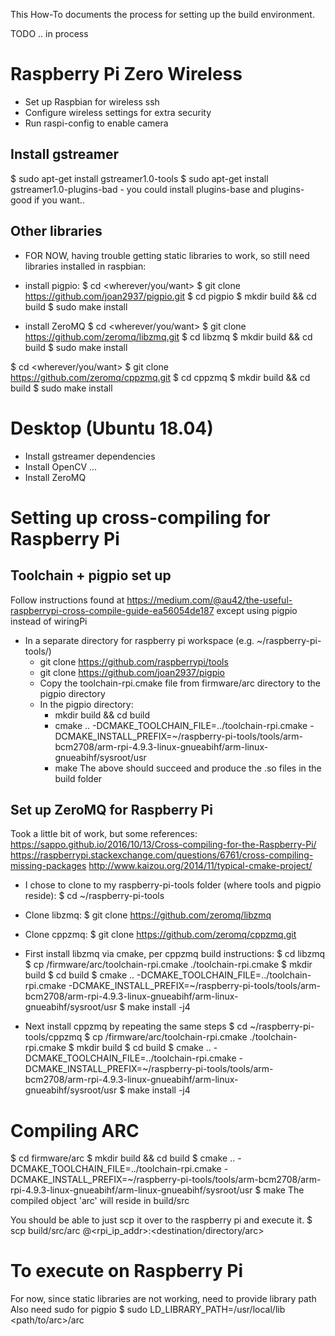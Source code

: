 This How-To documents the process for setting up the build environment.

TODO .. in process

Raspberry Pi Zero Wireless
==========================
- Set up Raspbian for wireless ssh
- Configure wireless settings for extra security
- Run raspi-config to enable camera

Install gstreamer
-----------------
$ sudo apt-get install gstreamer1.0-tools
$ sudo apt-get install gstreamer1.0-plugins-bad
    - you could install plugins-base and plugins-good if you want..

Other libraries
---------------
- FOR NOW, having trouble getting static libraries to work, so still need libraries installed in raspbian:
- install pigpio:
$ cd <wherever/you/want>
$ git clone https://github.com/joan2937/pigpio.git
$ cd pigpio
$ mkdir build && cd build
$ sudo make install

- install ZeroMQ
$ cd <wherever/you/want>
$ git clone https://github.com/zeromq/libzmq.git
$ cd libzmq
$ mkdir build && cd build
$ sudo make install

$ cd <wherever/you/want>
$ git clone https://github.com/zeromq/cppzmq.git
$ cd cppzmq
$ mkdir build && cd build
$ sudo make install


Desktop (Ubuntu 18.04)
======================
- Install gstreamer dependencies
- Install OpenCV ...
- Install ZeroMQ

Setting up cross-compiling for Raspberry Pi
===========================================
Toolchain + pigpio set up
-------------------------
Follow instructions found at https://medium.com/@au42/the-useful-raspberrypi-cross-compile-guide-ea56054de187
except using pigpio instead of wiringPi
- In a separate directory for raspberry pi workspace (e.g. ~/raspberry-pi-tools/)
    - git clone https://github.com/raspberrypi/tools
    - git clone https://github.com/joan2937/pigpio
    - Copy the toolchain-rpi.cmake file from firmware/arc directory to the pigpio directory
    - In the pigpio directory:
        - mkdir build && cd build
        - cmake .. -DCMAKE_TOOLCHAIN_FILE=../toolchain-rpi.cmake -DCMAKE_INSTALL_PREFIX=~/raspberry-pi-tools/tools/arm-bcm2708/arm-rpi-4.9.3-linux-gnueabihf/arm-linux-gnueabihf/sysroot/usr
        - make
        The above should succeed and produce the .so files in the build folder

Set up ZeroMQ for Raspberry Pi
------------------------------
Took a little bit of work, but some references: 
https://sappo.github.io/2016/10/13/Cross-compiling-for-the-Raspberry-Pi/
https://raspberrypi.stackexchange.com/questions/6761/cross-compiling-missing-packages
http://www.kaizou.org/2014/11/typical-cmake-project/

- I chose to clone to my raspberry-pi-tools folder (where tools and pigpio reside): 
    $ cd ~/raspberry-pi-tools
- Clone libzmq: 
    $ git clone https://github.com/zeromq/libzmq
- Clone cppzmq: 
    $ git clone https://github.com/zeromq/cppzmq.git

- First install libzmq via cmake, per cppzmq build instructions:
    $ cd libzmq
    $ cp <path-to-this-repo>/firmware/arc/toolchain-rpi.cmake ./toolchain-rpi.cmake
    $ mkdir build
    $ cd build
    $ cmake .. -DCMAKE_TOOLCHAIN_FILE=../toolchain-rpi.cmake -DCMAKE_INSTALL_PREFIX=~/raspberry-pi-tools/tools/arm-bcm2708/arm-rpi-4.9.3-linux-gnueabihf/arm-linux-gnueabihf/sysroot/usr
    $ make install -j4

- Next install cppzmq by repeating the same steps
    $ cd ~/raspberry-pi-tools/cppzmq
    $ cp <path-to-this-repo>/firmware/arc/toolchain-rpi.cmake ./toolchain-rpi.cmake
    $ mkdir build
    $ cd build
    $ cmake .. -DCMAKE_TOOLCHAIN_FILE=../toolchain-rpi.cmake -DCMAKE_INSTALL_PREFIX=~/raspberry-pi-tools/tools/arm-bcm2708/arm-rpi-4.9.3-linux-gnueabihf/arm-linux-gnueabihf/sysroot/usr
    $ make install -j4


Compiling ARC
=============
$ cd firmware/arc
$ mkdir build && cd build
$ cmake .. -DCMAKE_TOOLCHAIN_FILE=../toolchain-rpi.cmake -DCMAKE_INSTALL_PREFIX=~/raspberry-pi-tools/tools/arm-bcm2708/arm-rpi-4.9.3-linux-gnueabihf/arm-linux-gnueabihf/sysroot/usr
$ make
The compiled object 'arc' will reside in build/src

You should be able to just scp it over to the raspberry pi and execute it.
$ scp build/src/arc <rpiuser>@<rpi_ip_addr>:<destination/directory/arc>

To execute on Raspberry Pi
==========================
For now, since static libraries are not working, need to provide library path
Also need sudo for pigpio
$ sudo LD_LIBRARY_PATH=/usr/local/lib <path/to/arc>/arc
